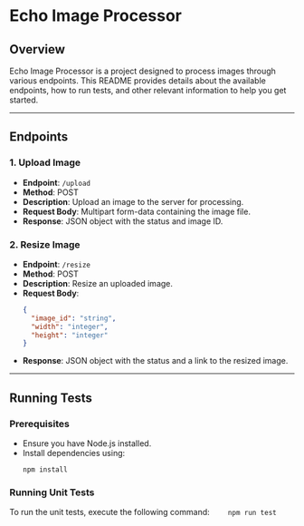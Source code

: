 # Echo Image Processor

## Overview

Echo Image Processor is a project designed to process images through various endpoints. This README provides details about the available endpoints, how to run tests, and other relevant information to help you get started.

---

## Endpoints

### 1. **Upload Image**

- **Endpoint**: `/upload`
- **Method**: POST
- **Description**: Upload an image to the server for processing.
- **Request Body**: Multipart form-data containing the image file.
- **Response**: JSON object with the status and image ID.

### 2. **Resize Image**

- **Endpoint**: `/resize`
- **Method**: POST
- **Description**: Resize an uploaded image.
- **Request Body**:
  ```json
  {
    "image_id": "string",
    "width": "integer",
    "height": "integer"
  }
  ```
- **Response**: JSON object with the status and a link to the resized image.

---

## Running Tests

### Prerequisites

- Ensure you have Node.js installed.
- Install dependencies using:
  ```
  npm install
  ```

### Running Unit Tests

To run the unit tests, execute the following command:
`     npm run test
    `
